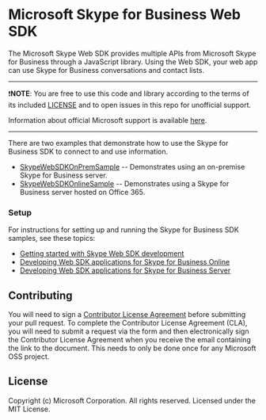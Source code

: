 # Microsoft Skype for Business Web SDK

The Microsoft Skype Web SDK provides multiple APIs from Microsoft Skype for Business through a JavaScript library. Using the Web SDK, your web app can use Skype for Business conversations and contact lists.

---

:exclamation:**NOTE**: You are free to use this code and library according to the terms of its included [LICENSE](https://github.com/OfficeDev/skype-web-sdk-samples/blob/master/license.md) and to open issues in this repo for unofficial support.

Information about official Microsoft support is available [here][support-placeholder].

[support-placeholder]: https://support.microsoft.com/

---

There are two examples that demonstrate how to use the Skype for Business SDK to connect to and use information.

* [SkypeWebSDKOnPremSample](https://github.com/chbighammsft/skype-web-sdk-samples/tree/master/SkypeWebSDKOnPremSample) -- Demonstrates using an on-premise Skype for Business server.
* [SkypeWebSDKOnlineSample](https://github.com/chbighammsft/skype-web-sdk-samples/tree/master/SkypeWebSDKOnlineSample) -- Demonstrates using a Skype for Business server hosted on Office 365.


### Setup

For instructions for setting up and running the Skype for Business SDK samples, see these topics:

* [Getting started with Skype Web SDK development](https://msdn.microsoft.com/en-us/library/office/mt150216(v=office.16).aspx)
* [Developing Web SDK applications for Skype for Business Online](https://msdn.microsoft.com/en-us/library/office/mt622687(v=office.16).aspx)
* [Developing Web SDK applications for Skype for Business Server](https://msdn.microsoft.com/en-us/library/office/mt622781(v=office.16).aspx)


## Contributing
You will need to sign a [Contributor License Agreement](https://cla.microsoft.com/) before submitting your pull request. To complete the Contributor License Agreement (CLA), you will need to submit a request via the form and then electronically sign the Contributor License Agreement when you receive the email containing the link to the document. This needs to only be done once for any Microsoft  OSS project.

## License
Copyright (c) Microsoft Corporation. All rights reserved. Licensed under the MIT License.

